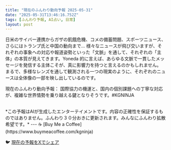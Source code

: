```yaml
---
title: "現在のふんわり動向予報 2025-05-31"
date: "2025-05-31T13:46:16.752Z"
tags: [ふんわり予報, AI占い, 日常]
layout: post
---
```



日米のサイバー連携からガザの飢餓危機、コメの備蓄問題、スポーツニュース、さらにはトランプ氏と中国の動向まで…  様々なニュースが飛び交いますが、それぞれの事象への対応や報道姿勢といった「文脈」を通して、それぞれの「主体」の本質が見えてきます。Yoneda 的に言えば、あらゆる文脈で一貫したメッセージを発信する主体こそが、真に影響力を持つと言えるのかもしれません。  まるで、多様なレンズを通して観測される一つの現実のように、それぞれのニュースは全体像の一部を映し出しているのです。

現在のふんわり動向予報：
国際協力の機運と、国内の個別課題への丁寧な対応が、複雑な世界情勢を乗り越える鍵となりそうです。#KGNINJA

<br>
*この予報はAIが生成したエンターテイメントです。内容の正確性を保証するものではありません。ふんわり３０分おきに更新されます。みんなにふんわり拡散希望です。*
---
☕️ [Buy Me a Coffee](https://www.buymeacoffee.com/kgninja)

🐦 [現在の予報をXでシェア](https://twitter.com/intent/tweet?text=%E7%8F%BE%E5%9C%A8%E3%81%AE%E3%81%B5%E3%82%93%E3%82%8F%E3%82%8A%E4%BA%88%E5%A0%B1%3A%20%E3%80%8C%E6%97%A5%E7%B1%B3%E3%81%AE%E3%82%B5%E3%82%A4%E3%83%90%E3%83%BC%E9%80%A3%E6%90%BA%E3%81%8B%E3%82%89%E3%82%AC%E3%82%B6%E3%81%AE%E9%A3%A2%E9%A4%93%E5%8D%B1%E6%A9%9F%E3%80%81%E3%82%B3%E3%83%A1%E3%81%AE%E5%82%99%E8%93%84%E5%95%8F%E9%A1%8C%E3%80%81%E3%82%B9%E3%83%9D%E3%83%BC%E3%83%84%E3%83%8B%E3%83%A5%E3%83%BC%E3%82%B9%E3%80%81%E3%81%95%E3%82%89%E3%81%AB%E3%81%AF%E3%83%88%E3%83%A9%E3%83%B3%E3%83%97%E6%B0%8F%E3%81%A8%E4%B8%AD%E5%9B%BD%E3%81%AE%E5%8B%95%E5%90%91%E3%81%BE%E3%81%A7%E2%80%A6%20%20%E6%A7%98%E3%80%85%E3%81%AA%E3%83%8B%E3%83%A5%E3%83%BC%E3%82%B9%E3%81%8C%E9%A3%9B%E3%81%B3%E4%BA%A4%E3%81%84%E3%81%BE%E3%81%99%E3%81%8C%E3%80%81%E3%81%9D%E3%82%8C%E3%81%9E%E3%82%8C%E3%81%AE%E4%BA%8B%E8%B1%A1%E3%81%B8%E3%81%AE%E5%AF%BE%E5%BF%9C%E3%82%84%E5%A0%B1%E9%81%93%E5%A7%BF%E5%8B%A2%E3%81%A8%E3%81%84%E3%81%A3%E3%81%9F%E3%80%8C%E6%96%87%E8%84%88%E3%80%8D%E3%82%92...%E3%80%8D%23KGNINJA%20%E7%B6%9A%E3%81%8D%E3%81%AF%E3%83%96%E3%83%AD%E3%82%B0%E3%81%A7%EF%BC%81%F0%9F%91%87&url=https%3A%2F%2Fkg-ninja.github.io%2FFunwariyoso%2F)
